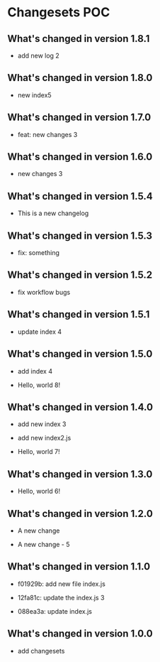 # Changesets POC

## What's changed in version 1.8.1

- add new log 2

## What's changed in version 1.8.0

- new index5

## What's changed in version 1.7.0

- feat: new changes 3

## What's changed in version 1.6.0

- new changes 3

## What's changed in version 1.5.4

- This is a new changelog

## What's changed in version 1.5.3

- fix: something

## What's changed in version 1.5.2

- fix workflow bugs

## What's changed in version 1.5.1

- update index 4

## What's changed in version 1.5.0

- add index 4

- Hello, world 8!

## What's changed in version 1.4.0

- add new index 3

- add new index2.js

- Hello, world 7!

## What's changed in version 1.3.0

- Hello, world 6!

## What's changed in version 1.2.0

- A new change

- A new change - 5

## What's changed in version 1.1.0

- f01929b: add new file index.js
- 12fa81c: update the index.js 3

- 088ea3a: update index.js

## What's changed in version 1.0.0

- add changesets
